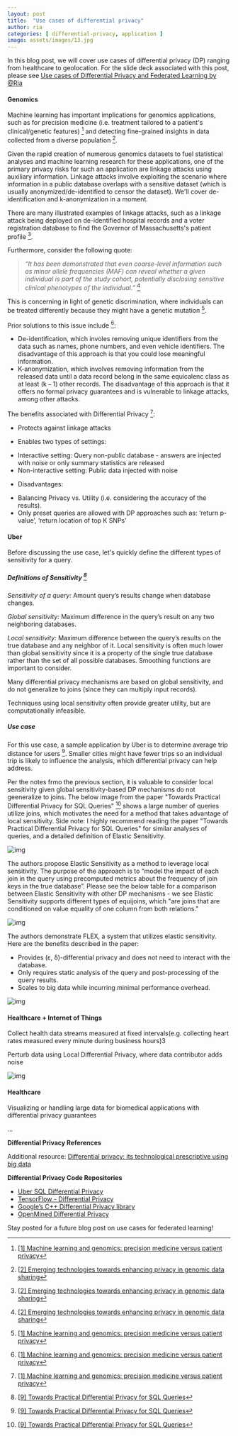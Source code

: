 ```yaml
---
layout: post
title:  "Use cases of differential privacy"
author: ria
categories: [ differential-privacy, application ]
image: assets/images/13.jpg
---
```


In this blog post, we will cover use cases of differential privacy (DP) ranging from healthcare to geolocation. For the slide deck associated with this post, please see [Use cases of Differential Privacy and Federated Learning by @Ria](https://docs.google.com/presentation/d/15Mzb0mGKrBSDULTuha-TXHp-rdHppLi8MQGTuiwfKlU/edit?usp=sharing)

#### Genomics

Machine learning has important implications for genomics applications, such as for precision medicine (i.e. treatment  tailored to a patient's clinical/genetic features) [^fn1] and detecting fine-grained insights in data collected from a diverse population [^fn2].

Given the rapid creation of numerous genomics datasets to fuel statistical analyses and machine learning research for these applications, one of the primary privacy risks for such an application are linkage attacks using auxiliary information. Linkage attacks involve exploiting the scenario where information in a public database overlaps with a sensitive dataset (which is usually anonymized/de-identified to censor the dataset). We'll cover de-identification and k-anonymization in a moment. 

There are many illustrated examples of linkage attacks, such as a linkage attack being deployed on de-identified hospital records and a voter registration database to find fhe Governor of Massachusetts's patient profile [^fn2].

Furthermore, consider the following quote: 

> *“It has been demonstrated that even coarse-level information such as minor allele frequencies (MAF) can reveal whether a given individual is part of the study cohort, potentially disclosing sensitive clinical phenotypes of the individual.”* [^fn2]

This is concerning in light of genetic discrimination, where individuals can be treated differently because they might have a genetic mutation [^fn1].

Prior solutions to this issue include [^fn1]:

- De-identification, which involes removing unique identifiers from the data such as names, phone numbers, and even vehicle identifiers. The disadvantage of this approach is that you could lose meaningful information.
- K-anonymization, which involves removing information from the released data until a data record belong in the same equicalenc class as at least (k − 1) other records. The disadvantage of this approach is that it offers no formal privacy guarantees and is vulnerable to linkage attacks, among other attacks. 

The benefits associated with Differential Privacy [^fn1]:

* Protects against linkage attacks

* Enables two types of settings:
- Interactive setting: Query non-public database - answers are injected with noise or only summary statistics are released
- Non-interactive setting: Public data injected with noise

* Disadvantages:
- Balancing Privacy vs. Utility (i.e. considering the accuracy of the results).
- Only preset queries are allowed with DP approaches such as: ‘return p-value’, ‘return location of top K SNPs’

#### Uber

Before discussing the use case, let's quickly define the different types of sensitivity for a query.

##### Definitions of Sensitivity [^fn9]

*Sensitivity of a query:* Amount query’s results change when database changes. 

*Global sensitivity:* Maximum difference in the query’s result on any two neighboring databases.

*Local sensitivity:* Maximum difference between the query’s results on the true database and any neighbor of it. Local sensitivity is often much lower than global sensitivity since it is a property of the single true database rather than the set of all possible databases. Smoothing functions are important to consider.

Many differential privacy mechanisms are based on global sensitivity, and do not generalize to joins (since they can multiply input records).

Techniques using local sensitivity often provide greater utility, but are computationally infeasible.

##### Use case

For this use case, a sample application by Uber is to determine average trip distance for users [^fn9]. Smaller cities might have fewer trips so an individual trip is likely to influence the analysis, which differential privacy can help address.

Per the notes frmo the previous section, it is valuable to consider local sensitivity given global sensitivity-based DP mechanisms do not geeneralize to joins. The below image from the paper "Towards Practical Differential Privacy for SQL Queries" [^fn9] shows a large number of queries utilize joins, which motivates the need for a method that takes advantage of local sensitivity. Side note: I highly recommend reading the paper "Towards Practical Differential Privacy for SQL Queries" for similar analyses of queries, and a detailed definition of Elastic Sensitivity.

![img](https://lh6.googleusercontent.com/DpeS5uq9fjKTlT9lG5Ke4hFnF-MxzS5iiG4ospYsCwrrDpU_jF4EktuYVlEEPRCbL_VxTIaMuYTzTAsMXpFCW8VrT54q8W5RuOJoJa0sZWXqavXPPhg5P3Rk1m4I2JXUWWH_)

The authors propose Elastic Sensitivity as a method to leverage local sensitivity. The purpose of the approach is to “model the impact of each join in the query using precomputed metrics about the frequency of join keys in the true database”. Please see the below table for a comparison between Elastic Sensitivity with other DP mechanisms - we see Elastic Sensitivity supports different types of equijoins, which "are joins that are conditioned on value equality of one column from both relations."


![img](https://lh5.googleusercontent.com/-UMB6w6XmQNrGoXobcn4Mo1mzDFD27ymYVnuWwDKCBQMTYfXoyTuGFiioNHtKOhXIPtcsVxad9tT1vAycO5ULQoG34SloBxVuYZh5H3pbVUgbmIN3mebudaS-6BYiFjR2heT)


The authors demonstrate FLEX, a system that utilizes elastic sensitivity. Here are the benefits described in the paper:

- Provides (ε, δ)-differential privacy and does not need to interact with the database.
- Only requires static analysis of the query and post-processing of the query results.
- Scales to big data while incurring minimal performance overhead.

![img](https://lh4.googleusercontent.com/RPzHz--3UOg57AP8ucmvBvTsBEsuMGsU7bY8e4CyADltqN1d0BTXaVyFNwoQd77DGnkmszTrQib1Mr-Zr6OzcQwcO2_8mbF4XcaHqKOz8NKWDi2nsdHpTBfDTulzmGrHoJIB)

#### Healthcare + Internet of Things

Collect health data streams measured at fixed intervals(e.g. collecting heart rates measured every minute during business hours)3

Perturb data using Local Differential Privacy, where data contributor adds noise

![img](https://lh6.googleusercontent.com/X93uPa9za6kNKEPjejKsQHWMLX7w96gW1yLEj_xERkMiEDrD147G6Fk2buFBtEu2xhMaHahm-5FV8zDwp1RJFaYAywhNlLOBDMXYQzYbdYuSvTWYx8x0XECi7k7WHHMAXprw)



#### Healthcare

Visualizing or handling large data for biomedical applications with differential privacy guarantees

...



**Differential Privacy References**

[^fn1]: [[1\] Machine learning and genomics: precision medicine versus patient privacy](https://royalsocietypublishing.org/doi/full/10.1098/rsta.2017.0350?url_ver=Z39.88-2003&rfr_id=ori%3Arid%3Acrossref.org&rfr_dat=cr_pub++0pubmed&)
[^fn2]: [[2\] Emerging technologies towards enhancing privacy in genomic data sharing](https://genomebiology.biomedcentral.com/articles/10.1186/s13059-019-1741-0)
[^fn3]: [[3\] Privacy-preserving aggregation of personal health data streams](https://journals.plos.org/plosone/article?id=10.1371/journal.pone.0207639)
[^fn4]: [[4\] Demonstration of Damson: Differential Privacy for Analysis of Large Data ](http://differentialprivacy.weebly.com/uploads/9/8/6/2/9862052/pid2574139.pdf)
[^fn5]: [[5\] Compressive Mechanism](https://differentialprivacy.weebly.com/compressive-mechanism.html) 
[^fn6]: [[6\] Project PrivTree: Blurring your “where” for location privacy](https://www.microsoft.com/en-us/research/blog/project-privtree-blurring-location-privacy/)
[^fn7]: [[7\] A History of Census Privacy Protections](https://www.census.gov/library/visualizations/2019/comm/history-privacy-protection.html)
[^fn8]: [[8\] Protecting the Confidentiality of America’s Statistics: Adopting Modern Disclosure Avoidance Methods at the Census Bureau ](https://www.census.gov/newsroom/blogs/research-matters/2018/08/protecting_the_confi.html)
[^fn9]: [[9\] Towards Practical Differential Privacy for SQL Queries](https://arxiv.org/pdf/1706.09479.pdf)
[^fn10]: [[10\] Privacy-preserving biomedical data dissemination via a hybrid approach](https://www.ncbi.nlm.nih.gov/pmc/articles/PMC6371369/pdf/2977168.pdf)

Additional resource: [Differential privacy: its technological prescriptive using big data](https://link.springer.com/content/pdf/10.1186/s40537-018-0124-9.pdf)

**Differential Privacy Code Repositories**

- [Uber SQL Differential Privacy](https://github.com/uber-archive/sql-differential-privacy)
- [TensorFlow - Differential Privacy](https://blog.tensorflow.org/2019/03/introducing-tensorflow-privacy-learning.html?m=1)
- [Google’s C++ Differential Privacy library](https://github.com/google/differential-privacy)
- [OpenMined Differential Privacy](https://blog.openmined.org/making-algorithms-private/)

Stay posted for a future blog post on use cases for federated learning!
